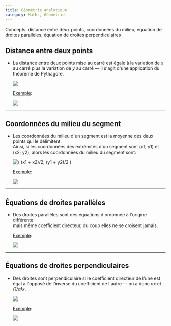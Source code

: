 ```yaml
---
title: Géométrie analytique
category: Maths, Géométrie
---
```


Concepts: distance entre deux points, coordonnées du milieu, équation de droites parallèles, équation de droites perpendiculaires

## Distance entre deux points

* La distance entre deux points mise au carré  est égale à la variation de *x* au carré plus la variation de *y* au carré — il s'agit d'une application du théorème de Pythagore.

  ![](https://i.imgur.com/C3R8VvZ.png)

  <ins>Exemple</ins>:

  ![](https://i.imgur.com/LXbp81d.png)

---

## Coordonnées du milieu du segment

* Les coordonnées du milieu d'un segment est la moyenne des deux points qui le délimitent.  
  Ainsi, si les coordonnées des extrémités d'un segment sont (x1; y1) et (x2; y2), alors les coordonnées du milieu du segment sont:

  ![( (x1 + x2)/2; (y1 + y2)/2 )](https://i.imgur.com/RSTh1C9.png)

  <ins>Exemple</ins>:

  ![](https://i.imgur.com/2sM8fyC.png)

---

## Équations de droites parallèles

* Des droites parallèles sont des équations d'ordonnée à l'origine différente  
  mais même coefficient directeur, du coup elles ne se croisent jamais.

  <ins>Exemple</ins>:

  ![](https://i.imgur.com/bYejoPY.png)

---

## Équations de droites perpendiculaires

* Des droites sont perpendiculaire si le coefficient directeur de l'une est égal à l'opposé de l'inverse du coefficient de l'autre — on a donc *ax* et *-(1/a)x*.

  ![](https://i.imgur.com/P5RqrEP.png)

  <ins>Exemple</ins>:

  ![](https://i.imgur.com/3w8tG3s.png)
